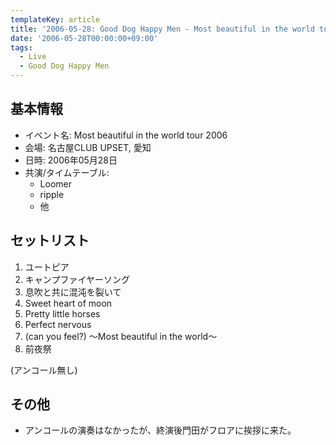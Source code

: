 ```yaml
---
templateKey: article
title: '2006-05-28: Good Dog Happy Men - Most beautiful in the world tour 2006 at 名古屋CLUB UPSET'
date: '2006-05-28T00:00:00+09:00'
tags:
  - Live
  - Good Dog Happy Men
---
```

## 基本情報

* イベント名: Most beautiful in the world tour 2006
* 会場: 名古屋CLUB UPSET, 愛知
* 日時: 2006年05月28日
* 共演/タイムテーブル:
  * Loomer
  * ripple
  * 他

## セットリスト

1. ユートピア
1. キャンプファイヤーソング
1. 息吹と共に混沌を裂いて
1. Sweet heart of moon
1. Pretty little horses
1. Perfect nervous
1. (can you feel?) ～Most beautiful in the world～
1. 前夜祭

(アンコール無し)

## その他

* アンコールの演奏はなかったが、終演後門田がフロアに挨拶に来た。
